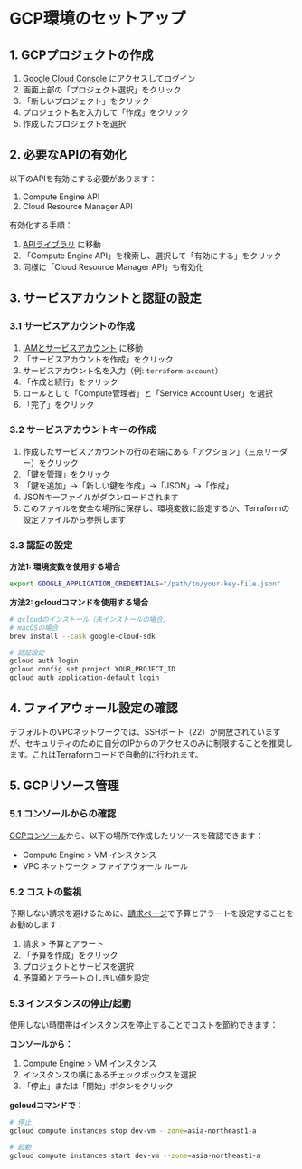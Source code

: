 # GCP環境のセットアップ

## 1. GCPプロジェクトの作成

1. [Google Cloud Console](https://console.cloud.google.com/) にアクセスしてログイン
2. 画面上部の「プロジェクト選択」をクリック
3. 「新しいプロジェクト」をクリック
4. プロジェクト名を入力して「作成」をクリック
5. 作成したプロジェクトを選択

## 2. 必要なAPIの有効化

以下のAPIを有効にする必要があります：

1. Compute Engine API
2. Cloud Resource Manager API

有効化する手順：

1. [APIライブラリ](https://console.cloud.google.com/apis/library) に移動
2. 「Compute Engine API」を検索し、選択して「有効にする」をクリック
3. 同様に「Cloud Resource Manager API」も有効化

## 3. サービスアカウントと認証の設定

### 3.1 サービスアカウントの作成

1. [IAMとサービスアカウント](https://console.cloud.google.com/iam-admin/serviceaccounts) に移動
2. 「サービスアカウントを作成」をクリック
3. サービスアカウント名を入力（例: `terraform-account`）
4. 「作成と続行」をクリック
5. ロールとして「Compute管理者」と「Service Account User」を選択
6. 「完了」をクリック

### 3.2 サービスアカウントキーの作成

1. 作成したサービスアカウントの行の右端にある「アクション」（三点リーダー）をクリック
2. 「鍵を管理」をクリック
3. 「鍵を追加」→「新しい鍵を作成」→「JSON」→「作成」
4. JSONキーファイルがダウンロードされます
5. このファイルを安全な場所に保存し、環境変数に設定するか、Terraformの設定ファイルから参照します

### 3.3 認証の設定

**方法1: 環境変数を使用する場合**

```bash
export GOOGLE_APPLICATION_CREDENTIALS="/path/to/your-key-file.json"
```

**方法2: gcloudコマンドを使用する場合**

```bash
# gcloudのインストール（未インストールの場合）
# macOSの場合
brew install --cask google-cloud-sdk

# 認証設定
gcloud auth login
gcloud config set project YOUR_PROJECT_ID
gcloud auth application-default login
```

## 4. ファイアウォール設定の確認

デフォルトのVPCネットワークでは、SSHポート（22）が開放されていますが、セキュリティのために自分のIPからのアクセスのみに制限することを推奨します。これはTerraformコードで自動的に行われます。

## 5. GCPリソース管理

### 5.1 コンソールからの確認

[GCPコンソール](https://console.cloud.google.com/)から、以下の場所で作成したリソースを確認できます：

- Compute Engine > VM インスタンス
- VPC ネットワーク > ファイアウォール ルール

### 5.2 コストの監視

予期しない請求を避けるために、[請求ページ](https://console.cloud.google.com/billing)で予算とアラートを設定することをお勧めします：

1. 請求 > 予算とアラート
2. 「予算を作成」をクリック
3. プロジェクトとサービスを選択
4. 予算額とアラートのしきい値を設定

### 5.3 インスタンスの停止/起動

使用しない時間帯はインスタンスを停止することでコストを節約できます：

**コンソールから：**
1. Compute Engine > VM インスタンス
2. インスタンスの横にあるチェックボックスを選択
3. 「停止」または「開始」ボタンをクリック

**gcloudコマンドで：**
```bash
# 停止
gcloud compute instances stop dev-vm --zone=asia-northeast1-a

# 起動
gcloud compute instances start dev-vm --zone=asia-northeast1-a
``` 